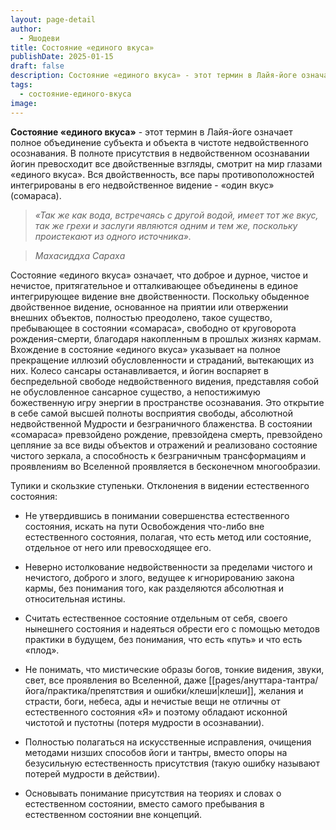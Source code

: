 ```yaml
---
layout: page-detail
author:
  - Яшодеви
title: Состояние «единого вкуса»
publishDate: 2025-01-15
draft: false
description: Состояние «единого вкуса» - этот термин в Лайя-йоге означает полное объединение субъекта и объекта в чистоте недвойственного осознавания. В полноте присутствия в недвойственном осознавании йогин превосходит все двойственные взгляды, смотрит на мир глазами «единого вкуса». Вся двойственность, все пары противоположностей интегрированы в его недвойственное видение - «один вкус» (сомараса).
tags:
  - состояние-единого-вкуса
image:
---
```

**Состояние «единого вкуса»** - этот термин в Лайя-йоге означает полное объединение субъекта и объекта в чистоте недвойственного осознавания. В полноте присутствия в недвойственном осознавании йогин превосходит все двойственные взгляды, смотрит на мир глазами «единого вкуса». Вся двойственность, все пары противоположностей интегрированы в его недвойственное видение - «один вкус» (сомараса).

>*«Так же как вода, встречаясь с другой водой, имеет тот же вкус, так же грехи и заслуги являются одним и тем же, поскольку проистекают из одного источника».*

>*Махасиддха Сараха*

Состояние «единого вкуса» означает, что доброе и дурное, чистое и нечистое, притягательное и отталкивающее объединены в единое интегрирующее видение вне двойственности. Поскольку обыденное двойственное видение, основанное на приятии или отвержении внешних объектов, полностью преодолено, такое существо, пребывающее в состоянии «сомараса», свободно от круговорота рождения-смерти, благодаря накопленным в прошлых жизнях кармам. Вхождение в состояние «единого вкуса» указывает на полное прекращение иллюзий обусловленности и страданий, вытекающих из них. Колесо сансары останавливается, и йогин воспаряет в беспредельной свободе недвойственного видения, представляя собой не обусловленное сансарное существо, а непостижимую божественную игру энергии в пространстве осознавания. Это открытие в себе самой высшей полноты восприятия свободы, абсолютной недвойственной Мудрости и безграничного блаженства. В состоянии «сомараса» превзойдено рождение, превзойдена смерть, превзойдено цепляние за все виды объектов и отражений и реализовано состояние чистого зеркала, а способность к безграничным трансформациям и проявлениям во Вселенной проявляется в бесконечном многообразии.

Тупики и скользкие ступеньки. Отклонения в видении естественного состояния:

- Не утвердившись в понимании совершенства естественного состояния, искать на пути Освобождения что-либо вне естественного состояния, полагая, что есть метод или состояние, отдельное от него или превосходящее его.

- Неверно истолкование недвойственности за пределами чистого и нечистого, доброго и злого, ведущее к игнорированию закона кармы, без понимания того, как разделяются абсолютная и относительная истины.

- Считать естественное состояние отдельным от себя, своего нынешнего состояния и надеяться обрести его с помощью методов практики в будущем, без понимания, что есть «путь» и что есть «плод».

- Не понимать, что мистические образы богов, тонкие видения, звуки, свет, все проявления во Вселенной, даже [[pages/ануттара-тантра/йога/практика/препятствия и ошибки/клеши|клеши]], желания и страсти, боги, небеса, ады и нечистые вещи не отличны от естественного состояния «Я» и поэтому обладают исконной чистотой и пустотны (потеря мудрости в осознавании).

- Полностью полагаться на искусственные исправления, очищения методами низших способов йоги и тантры, вместо опоры на безусильную естественность присутствия (такую ошибку называют потерей мудрости в действии).

- Основывать понимание присутствия на теориях и словах о естественном состоянии, вместо самого пребывания в естественном состоянии вне концепций.